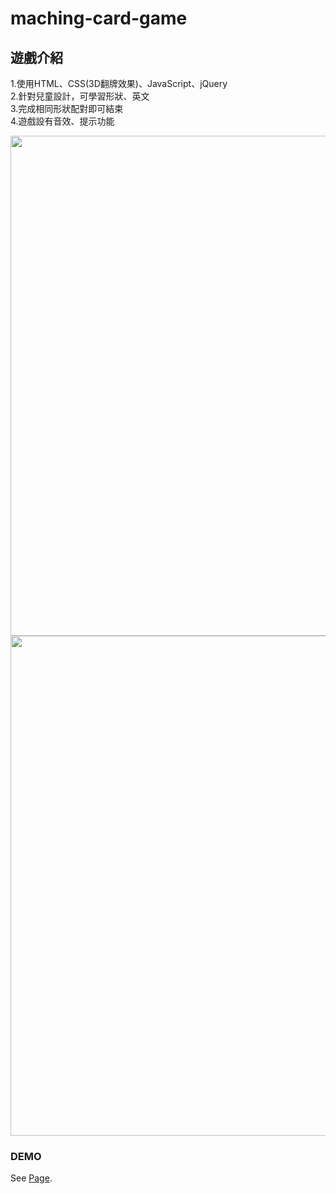 # maching-card-game

## 遊戲介紹
1.使用HTML、CSS(3D翻牌效果)、JavaScript、jQuery<br>
2.針對兒童設計，可學習形狀、英文<br>
3.完成相同形狀配對即可結束<br>
4.遊戲設有音效、提示功能<br>

<img width="800" src="https://user-images.githubusercontent.com/80014504/131765317-653ca2c1-315a-4e67-90d9-419fe1708241.png">
<img width="800" src="https://user-images.githubusercontent.com/80014504/131765344-2f76079d-54ae-4885-b95b-65210fc5143f.png">

### DEMO
See [Page](https://lillianniu3640.github.io/maching-card-game/).
